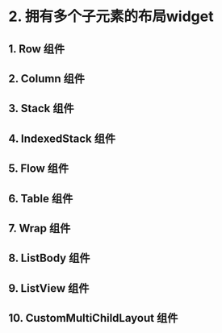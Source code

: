 # 2. 拥有多个子元素的布局widget

## 1. Row 组件

## 2. Column 组件

## 3. Stack 组件

## 4. IndexedStack 组件

## 5. Flow 组件

## 6. Table 组件

## 7. Wrap 组件

## 8. ListBody 组件

## 9. ListView 组件

## 10. CustomMultiChildLayout 组件

